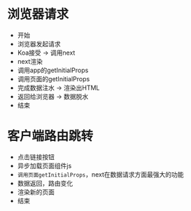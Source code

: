 # 浏览器请求

* 开始
* 浏览器发起请求
* Koa接受 -> 调用next
* next渲染
* 调用app的getInitialProps
* 调用页面的getInitialProps
* 完成数据注水 -> 渲染出HTML
* 返回给浏览器 -> 数据脱水 
* 结束

# 客户端路由跳转

* 点击链接按钮
* 异步加载页面组件js
* `调用页面getInitialProps`，next在数据请求方面最强大的功能
* 数据返回，路由变化
* 渲染新的页面
* 结束 

